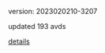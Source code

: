 version: 2023020210-3207

updated 193 avds

[details](https://github.com/0x74f917491bfa7ebfa379/ali_avd_db/blob/master/change_log/2023/02/02/10/3207.txt)